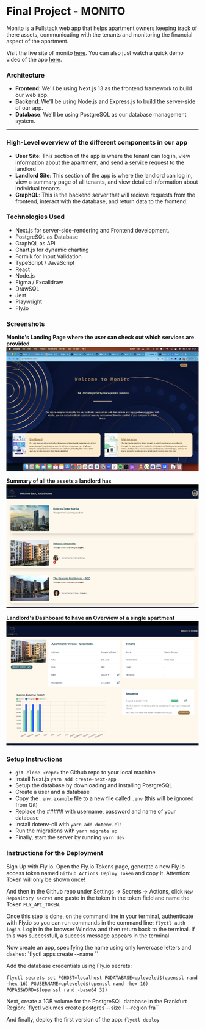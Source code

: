 # Final Project - MONITO

Monito is a Fullstack web app that helps apartment owners keeping track of there assets, communicating with the tenants and monitoring the financial aspect of the apartment.

Visit the live site of monito [here](https://monito-management.fly.dev/).
You can also just watch a quick demo video of the app [here](https://www.dropbox.com/s/73v3jnerxsjr5ip/intro.mp4?dl=0).

### Architecture

- **Frontend**: We'll be using Next.js 13 as the frontend framework to build our web app.
- **Backend**: We'll be using Node.js and Express.js to build the server-side of our app.
- **Database**: We'll be using PostgreSQL as our database management system.

---

### High-Level overview of the different components in our app

- **User Site**: This section of the app is where the tenant can log in, view information about the apartment, and send a service request to the landlord
- **Landlord Site**: This section of the app is where the landlord can log in, view a summary page of all tenants, and view detailed information about individual tenants.
- **GraphQL**: This is the backend server that will recieve requests from the frontend, interact with the database, and return data to the frontend.

### Technologies Used

- Next.js for server-side-rendering and Frontend development.
- PostgreSQL as Database
- GraphQL as API
- Chart.js for dynamic charting
- Formik for Input Validation
- TypeScript / JavaScript
- React
- Node.js
- Figma / Excalidraw
- DrawSQL
- Jest
- Playwright
- Fly.io

### Screenshots

**Monito's Landing Page where the user can check out which services are provided**
<br>
![landingpage](public/images/landingpage.png)

**Summary of all the assets a landlord has**
<br>
![summary](public/images/summary.png)

**Landlord's Dashboard to have an Overview of a single apartment**
<br>
![dashboard](public/images/dashboardapt.png)

### Setup Instructions

- `git clone <repo>` the Github repo to your local machine
- Install Next.js `yarn add create-next-app`
- Setup the database by downloading and installing PostgreSQL
- Create a user and a database
- Copy the `.env.example` file to a new file called `.env` (this will be ignored from Git)
- Replace the ##### with username, password and name of your database
- Install dotenv-cli with `yarn add dotenv-cli`
- Run the migrations with `yarn migrate up`
- Finally, start the server by running `yarn dev`

### Instructions for the Deployment

Sign Up with Fly.io.
Open the Fly.io Tokens page, generate a new Fly.io access token named `Github Actions Deploy Token` and copy it. Attention: Token will only be shown once!

And then in the Github repo under Settings -> Secrets -> Actions, click `New Repository secret` and paste in the token in the token field and name the Token `FLY_API_TOKEN`.

Once this step is done, on the command line in your terminal, authenticate with Fly.io so you can run commands in the command line: `flyctl auth login`. Login in the browser Window and then return back to the terminal. If this was successfull, a success message appears in the terminal.

Now create an app, specifying the name using only lowercase letters and dashes:
`flyctl apps create --name <app name>``

Add the database credentials using Fly.io secrets:

```
flyctl secrets set PGHOST=localhost PGDATABASE=upleveled$(openssl rand -hex 16) PGUSERNAME=upleveled$(openssl rand -hex 16) PGPASSWORD=$(openssl rand -base64 32)
```

Next, create a 1GB volume for the PostgreSQL database in the Frankfurt Region:
`flyctl volumes create postgres --size 1 --region fra``

And finally, deploy the first version of the app:
`flyctl deploy`
